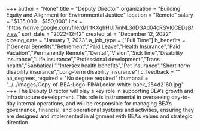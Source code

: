 +++
author = "None"
title = "Deputy Director"
organization = "Building Equity and Alignment for Environmental Justice"
location = "Remote"
salary = "$135,000 - $150,000"
link = "https://drive.google.com/file/d/1rfKXghHUI7mNL3dDGAd04cRSVl0CEDsB/view"
sort_date = "2022-12-12"
created_at = "December 12, 2022"
closing_date = "January 7, 2023"
a_job_type = ["Full Time"]
b_benefits = ["General Benefits","Retirement","Paid Leave","Health Insurance","Paid Vacation","Permanently Remote","Dental","Vision","Sick time","Disability insurance","Life insurance","Professional development","Trans health","Sabbatical ","Intersex health benefits","Pet insurance","Short-term disability insurance","Long-term disability insurance"]
c_feedback = ""
aa_degrees_required = "No degree required"
thumbnail = "../../images/Copy-of-BEA-Logo-FINALcolor-white-back_254d2160.jpg"
+++
The Deputy Director will play a key role in supporting BEA’s growth and infrastructure development. This role is instrumental in overseeing day-to-day internal operations, and will be responsible for managing BEA’s governance, financial, and operational systems and activities, ensuring they are designed and implemented in alignment with BEA’s values and strategic direction. 